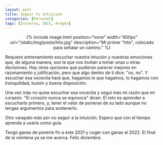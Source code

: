 ```yaml
---
layout: post
title: Seguir tu intuición
categories: [Personal]
tags: [Invierno, 2021, Aragón]
---
```


<center>
{% include image.html position="none" width="400px" url="/static/img/posts/hito.jpg" description="Mi primer &quot;hito&quot;, colocado para señalar un camino." %}
</center>

Requiere entrenamiento escuchar nuestra intución y nuestras emociones que, de alguna manera, son la que nos invitan a tomar unas u otras decisiones.
Hay otras opciones que pudieran parecer mejores en razonamiento y jutificación, pero que algo dentro de ti dice: "no, no". Y escuchar esa vocecita hará que, hagamos lo que hagamos, lo hagamos con tranquilidad, ilusión y buena disposición.

Una vez más no quise escuchar esa vocecita y seguí más mi razón que mi corazón. "El corazón nunca se equivoca" dicen. El reto es aprender a escucharlo primero, y, tener el valor de ponerse de su lado aunque no tengas argumentos para sostenerlo.

Otro varapalo más por no seguir a la intuición. Espero que con el tiempo aprenda a usarla como guía.

Tengo ganas de ponerle fin a este 2021 y coger con ganas el 2022. El final de la veintena ya se me acerca. Feliz diciembre.
